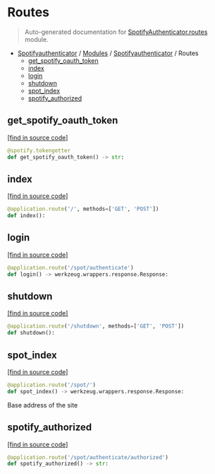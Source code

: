 # Routes

> Auto-generated documentation for [SpotifyAuthenticator.routes](https://github.com/JaredsMusicTools/SpotifyAuthenticator/blob/main/SpotifyAuthenticator/routes.py) module.

- [Spotifyauthenticator](../README.md#spotifyauthenticator) / [Modules](../MODULES.md#spotifyauthenticator-modules) / [Spotifyauthenticator](index.md#spotifyauthenticator) / Routes
    - [get_spotify_oauth_token](#get_spotify_oauth_token)
    - [index](#index)
    - [login](#login)
    - [shutdown](#shutdown)
    - [spot_index](#spot_index)
    - [spotify_authorized](#spotify_authorized)

## get_spotify_oauth_token

[[find in source code]](https://github.com/JaredsMusicTools/SpotifyAuthenticator/blob/main/SpotifyAuthenticator/routes.py#L136)

```python
@spotify.tokengetter
def get_spotify_oauth_token() -> str:
```

## index

[[find in source code]](https://github.com/JaredsMusicTools/SpotifyAuthenticator/blob/main/SpotifyAuthenticator/routes.py#L37)

```python
@application.route('/', methods=['GET', 'POST'])
def index():
```

## login

[[find in source code]](https://github.com/JaredsMusicTools/SpotifyAuthenticator/blob/main/SpotifyAuthenticator/routes.py#L78)

```python
@application.route('/spot/authenticate')
def login() -> werkzeug.wrappers.response.Response:
```

## shutdown

[[find in source code]](https://github.com/JaredsMusicTools/SpotifyAuthenticator/blob/main/SpotifyAuthenticator/routes.py#L127)

```python
@application.route('/shutdown', methods=['GET', 'POST'])
def shutdown():
```

## spot_index

[[find in source code]](https://github.com/JaredsMusicTools/SpotifyAuthenticator/blob/main/SpotifyAuthenticator/routes.py#L68)

```python
@application.route('/spot/')
def spot_index() -> werkzeug.wrappers.response.Response:
```

Base address of the site

## spotify_authorized

[[find in source code]](https://github.com/JaredsMusicTools/SpotifyAuthenticator/blob/main/SpotifyAuthenticator/routes.py#L89)

```python
@application.route('/spot/authenticate/authorized')
def spotify_authorized() -> str:
```
